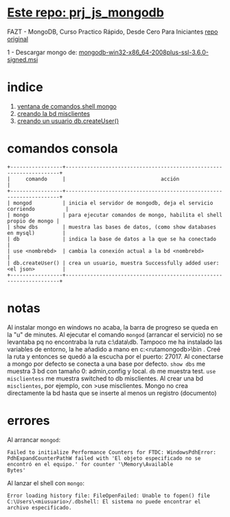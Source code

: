 # [Este repo: prj_js_mongodb](https://github.com/eacevedof/prj_js_mongodb)
FAZT - MongoDB, Curso Practico Rápido, Desde Cero Para Iniciantes 
[repo original](https://github.com/FaztWeb/mongodb-course/blob/master/first-db.js)

1 - Descargar mongo de: 
[mongodb-win32-x86_64-2008plus-ssl-3.6.0-signed.msi](https://www.mongodb.com/dr/fastdl.mongodb.org/win32/mongodb-win32-x86_64-2008plus-ssl-3.6.0-signed.msi/download)

# indice
1. [ventana de comandos,shell mongo](https://youtu.be/Apbk83XL8L8?t=596)
2. [creando la bd misclientes](https://youtu.be/Apbk83XL8L8?t=771)
3. [creando un usuario db.createUser()](https://youtu.be/Apbk83XL8L8?t=800)

# comandos consola
```
+-----------------+--------------------------------------------------------------------+
|     comando     |                               acción                               |
+-----------------+--------------------------------------------------------------------+
| mongod          | inicia el servidor de mongodb, deja el servicio corriendo          |
| mongo           | para ejecutar comandos de mongo, habilita el shell propio de mongo |
| show dbs        | muestra las bases de datos, (como show databases en mysql)         |
| db              | indica la base de datos a la que se ha conectado                   |
| use <nombrebd>  | cambia la conexión actual a la bd <nombrebd>                       |
| db.createUser() | crea un usuario, muestra Successfully added user:<el json>         |
+-----------------+--------------------------------------------------------------------+
```

# notas
Al instalar mongo en windows no acaba, la barra de progreso se queda en la "u" de minutes.
Al ejecutar el comando `mongod` (arrancar el servicio) no se levantaba pq no encontraba la ruta c:\data\db.
Tampoco me ha instalado las variables de entorno, la he añadido a mano en c:\<rutamongodb>\bin .
Creé la ruta y entonces se quedó a la escucha por el puerto: 27017.
Al conectarse a mongo por defecto se conecta a una base por defecto.
`show dbs` me muestra 3 bd con tamaño 0: admin,config y local.
`db` me muestra test.
`use misclientess` me muestra switched to db misclientes.
Al crear una bd `misclientes`, por ejemplo, con >use misclientes. Mongo no crea directamente la bd hasta que se inserte al menos un registro (documento)

# errores
Al arrancar `mongod`: 
```
Failed to initialize Performance Counters for FTDC: WindowsPdhError: PdhExpandCounterPathW failed with 'El objeto especificado no se encontró en el equipo.' for counter '\Memory\Available
Bytes'
```
Al lanzar el shell con `mongo`: 
```
Error loading history file: FileOpenFailed: Unable to fopen() file C:\Users\<miusuario>/.dbshell: El sistema no puede encontrar el archivo especificado.
```